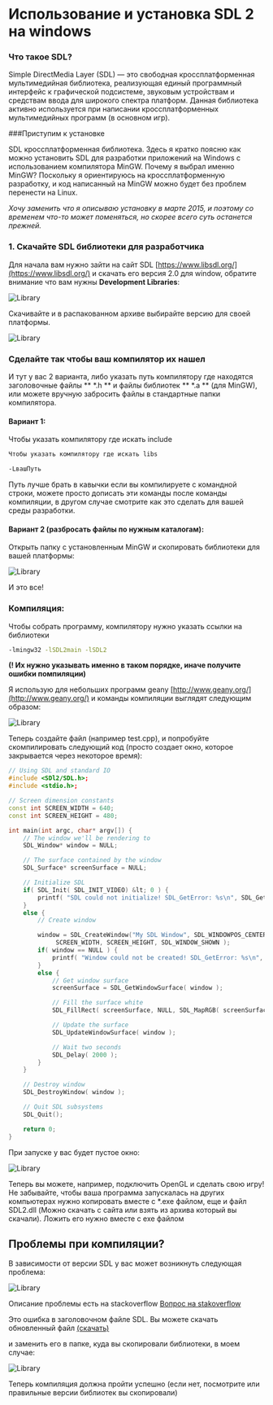<!--
{ "title":"Использование и установка SDL 2 на windows",
  "category":"OpenGL",
  "date":"27.03.2015",
  "change":"22.08.2015",
  "slug":"00003",
  "comments":"55aa81c9a4e0b5d90568fc81" }
-->

# Использование и установка SDL 2 на windows

### Что такое SDL?

Simple DirectMedia Layer (SDL) — это свободная кроссплатформенная мультимедийная библиотека, реализующая единый программный интерфейс к графической подсистеме, звуковым устройствам и средствам ввода для широкого спектра платформ. Данная библиотека активно используется при написании кроссплатформенных мультимедийных программ (в основном игр).

###Приступим к установке

SDL кроссплатформенная библиотека. Здесь я кратко поясню как можно установить SDL для разработки приложений на Windows с использованием компилятора MinGW. Почему я выбрал именно MinGW? Поскольку я ориентируюсь на кроссплатформенную разработку, и код написанный на MinGW можно будет без проблем перенести на Linux.

*Хочу заменить что я описываю установку в марте 2015, и поэтому со временем что-то может поменяться, но скорее всего суть останется прежней.*

### 1. Скачайте SDL библиотеки для разработчика

Для начала вам нужно зайти на сайт SDL [https://www.libsdl.org/](https://www.libsdl.org/) и скачать его версия 2.0 для window, обратите внимание что вам нужны  **Development Libraries**:

![Library](https://www.googledrive.com/host/0B2w0rtQkeBZadEpxd3Y2M3hMTUU/blog/0003/image03.PNG)

Скачивайте и в распакованном архиве выбирайте версию для своей платформы.

![Library](https://www.googledrive.com/host/0B2w0rtQkeBZadEpxd3Y2M3hMTUU/blog/0003/image05.PNG)


### Сделайте так чтобы ваш компилятор их нашел

И тут у вас 2 варианта, либо указать путь компилятору где находятся заголовочные файлы ** \*.h ** и файлы библиотек ** \*.a ** (для MinGW), или можете вручную забросить файлы в стандартные папки компилятора.

#### Вариант 1:

Чтобы указать компилятору где искать include

```sh
Чтобы указать компилятору где искать libs
```

```sh
-LвашПуть
```


Путь лучше брать в кавычки если вы компилируете с командной строки, можете просто дописать эти команды после команды компиляции, в другом случае смотрите как это сделать для вашей среды разработки.

#### Вариант 2 (разбросать файлы по нужным каталогам):

Открыть папку с установленным MinGW и скопировать библиотеки для вашей платформы:

![Library](https://www.googledrive.com/host/0B2w0rtQkeBZadEpxd3Y2M3hMTUU/blog/0003/image01.PNG)

И это все!

### Компиляция:

Чтобы собрать программу, компилятору нужно указать ссылки на библиотеки  

```bash
-lmingw32 -lSDL2main -lSDL2
```

**(! Их нужно указывать именно в таком порядке, иначе получите ошибки помпиляции)**


Я использую для небольших программ geany
[http://www.geany.org/](http://www.geany.org/) и команды компиляции выглядят следующим образом:

![Library](https://www.googledrive.com/host/0B2w0rtQkeBZadEpxd3Y2M3hMTUU/blog/0003/image06.PNG)

Теперь создайте файл (например test.cpp), и попробуйте скомпилировать следующий код (просто создает окно, которое закрывается через некоторое время):

```cpp
// Using SDL and standard IO
#include <SDl2/SDL.h>;
#include <stdio.h>;

// Screen dimension constants
const int SCREEN_WIDTH = 640;
const int SCREEN_HEIGHT = 480;

int main(int argc, char* argv[]) {
    // The window we'll be rendering to
    SDL_Window* window = NULL;

    // The surface contained by the window
    SDL_Surface* screenSurface = NULL;

    // Initialize SDL
    if( SDL_Init( SDL_INIT_VIDEO) &lt; 0 ) {
        printf( "SDL could not initialize! SDL_GetError: %s\n", SDL_GetError() );
    }
    else {
        // Create window

        window = SDL_CreateWindow("My SDL Window", SDL_WINDOWPOS_CENTERED, SDL_WINDOWPOS_CENTERED,
             SCREEN_WIDTH, SCREEN_HEIGHT, SDL_WINDOW_SHOWN );
        if( window == NULL ) {
            printf( "Window could not be created! SDL_GetError: %s\n", SDL_GetError() );
        }
        else {
            // Get window surface
            screenSurface = SDL_GetWindowSurface( window );

            // Fill the surface white
            SDL_FillRect( screenSurface, NULL, SDL_MapRGB( screenSurface->format, 0xFF, 0xFF, 0xFF));

            // Update the surface
            SDL_UpdateWindowSurface( window );

            // Wait two seconds
            SDL_Delay( 2000 );
        }
    }

    // Destroy window
    SDL_DestroyWindow( window );

    // Quit SDL subsystems
    SDL_Quit();

    return 0;
}
```

При запуске у вас будет пустое окно:

![Library](https://www.googledrive.com/host/0B2w0rtQkeBZadEpxd3Y2M3hMTUU/blog/0003/image02.PNG)

Теперь вы можете, например, подключить OpenGL и сделать свою игру! Не забывайте, чтобы ваша программа запускалась на других компьютерах нужно копировать вместе с \*.exe файлом, еще и файл SDL2.dll (Можно скачать с сайта или взять из архива который вы скачали). Ложить его нужно вместе с exe файлом

## Проблемы при компиляции?

В зависимости от версии SDL у вас может возникнуть следующая проблема:

![Library](https://www.googledrive.com/host/0B2w0rtQkeBZadEpxd3Y2M3hMTUU/blog/0003/image00.PNG)

Описание проблемы есть на stackoverflow
[Вопрос на stakoverflow](http://stackoverflow.com/questions/22446008/winapifamily-h-no-such-file-or-directory-when-compiling-sdl-in-codeblocks)

Это ошибка в заголовочном файле SDL. Вы можете скачать обновленный файл [(скачать)](https://hg.libsdl.org/SDL/raw-file/e217ed463f25/include/SDL_platform.h)

и заменить его в папке, куда вы скопировали библиотеки, в моем случае:

![Library](https://www.googledrive.com/host/0B2w0rtQkeBZadEpxd3Y2M3hMTUU/blog/0003/image04.PNG)

Теперь компиляция должна пройти успешно (если нет, посмотрите или правильные версии библиотек вы скопировали)
